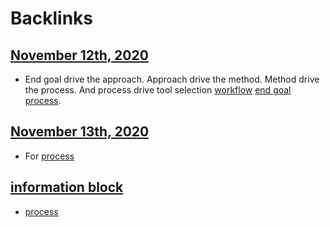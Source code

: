 
# Backlinks
## [November 12th, 2020](<November 12th, 2020.md>)
- End goal drive the approach. Approach drive the method. Method drive the process. And process drive tool selection [workflow](<workflow.md>) [end goal](<end goal.md>) [process](<process.md>).

## [November 13th, 2020](<November 13th, 2020.md>)
- For [process](<process.md>)

## [information block](<information block.md>)
- [process](<process.md>)

